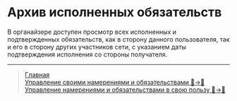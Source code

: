 # Архив исполненных обязательств

В органайзере доступен просмотр всех исполненных и подтвержденных обязательств, как в сторону данного пользователя, так и его в сторону других участников сети, с указанием даты подтверждения исполнения со стороны получателя.


---
> [Главная](../index.md)  
> [Управление своими намерениями и обязательствами 👤->👥](../actions/show_int_obl.md)  
> [Управление намерениями и обязательствами в свою пользу 👥->👤](../actions/show_int_obl_for_me.md)
